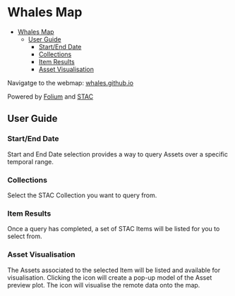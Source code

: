 # Whales Map

<link rel="stylesheet" href="https://cdnjs.cloudflare.com/ajax/libs/font-awesome/5.15.3/css/all.min.css">

- [Whales Map](#whales-map)
  - [User Guide](#user-guide)
    - [Start/End Date](#startend-date)
    - [Collections](#collections)
    - [Item Results](#item-results)
    - [Asset Visualisation](#asset-visualisation)

Navigatge to the webmap: [whales.github.io](https://geoanalytics-ca.github.io/whales.github.io/)

Powered by [Folium]() and [STAC]()

## User Guide

### Start/End Date

Start and End Date selection provides a
way to query Assets over a specific 
temporal range. 

### Collections

Select the STAC Collection you want to
query from.

### Item Results

Once a query has completed, a set of STAC
Items will be listed for you to select from.

### Asset Visualisation

The Assets associated to the selected Item
will be listed and available for 
visualisation.
Clicking the <i class="fas fa-camera"></i> icon will 
create a pop-up model of the Asset preview plot.
The <i class="fas fa-map"></i> icon will visualise
the remote data onto the map.
